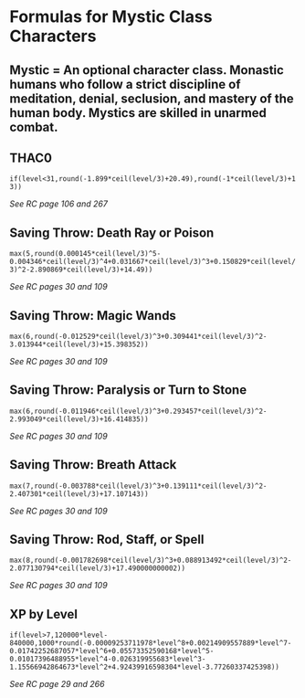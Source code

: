 # Formulas for Mystic Class Characters

## Mystic = An optional character class. Monastic humans who follow a strict discipline of meditation, denial, seclusion, and mastery of the human body. Mystics are skilled in unarmed combat.

## THAC0
`if(level<31,round(-1.899*ceil(level/3)+20.49),round(-1*ceil(level/3)+13))`

*See RC page 106 and 267*

## Saving Throw: Death Ray or Poison
`max(5,round(0.000145*ceil(level/3)^5-0.004346*ceil(level/3)^4+0.031667*ceil(level/3)^3+0.150829*ceil(level/3)^2-2.890869*ceil(level/3)+14.49))`

*See RC pages 30 and 109*

## Saving Throw: Magic Wands
`max(6,round(-0.012529*ceil(level/3)^3+0.309441*ceil(level/3)^2-3.013944*ceil(level/3)+15.398352))`

*See RC pages 30 and 109*

## Saving Throw: Paralysis or Turn to Stone
`max(6,round(-0.011946*ceil(level/3)^3+0.293457*ceil(level/3)^2-2.993049*ceil(level/3)+16.414835))`

*See RC pages 30 and 109*

## Saving Throw: Breath Attack
`max(7,round(-0.003788*ceil(level/3)^3+0.139111*ceil(level/3)^2-2.407301*ceil(level/3)+17.107143))`

*See RC pages 30 and 109*

## Saving Throw: Rod, Staff, or Spell
`max(8,round(-0.001782698*ceil(level/3)^3+0.088913492*ceil(level/3)^2-2.077130794*ceil(level/3)+17.490000000002))`

*See RC pages 30 and 109*

## XP by Level
`if(level>7,120000*level-840000,1000*round(-0.00009253711978*level^8+0.00214909557889*level^7-0.01742252687057*level^6+0.05573352590168*level^5-0.01017396488955*level^4-0.026319955683*level^3-1.15566942864673*level^2+4.92439916598304*level-3.77260337425398))`

*See RC page 29 and 266*
